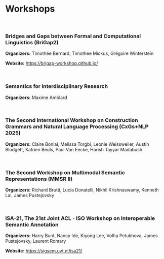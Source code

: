 Workshops
====

<br>

### Bridges and Gaps between Formal and Computational Linguistics (BriGap2)
**Organizers:** Timothée Bernard, Timothee Mickus, Grégoire Winterstein

**Website:** <a href="https://brigap-workshop.github.io/">https://brigap-workshop.github.io/</a>


<br>

### Semantics for Interdisciplinary Research
**Organizers:** Maxime Amblard

<br>

### The Second International Workshop on Construction Grammars and Natural Language Processing (CxGs+NLP 2025)
**Organizers:** Claire Bonial, Melissa Torgbi, Leonie Weissweiler, Austin Blodgett, Katrien Beuls, Paul Van Eecke, Harish Tayyar Madabush

<br>

### The Second Workshop on Multimodal Semantic Representations (MMSR II)  
**Organizers:** Richard Brutti, Lucia Donatelli, Nikhil Krishnaswamy, Kenneth Lai, James Pustejovsky

<br>

### ISA-21, The 21st Joint ACL - ISO Workshop on Interoperable Semantic Annotation 
**Organizers:** Harry Bunt, Nancy Ide, Kiyong Lee, Volha Petukhova, James Pustejovsky, Laurent Romary

**Website:** <a href="https://sigsem.uvt.nl/isa21/">https://sigsem.uvt.nl/isa21/</a>

